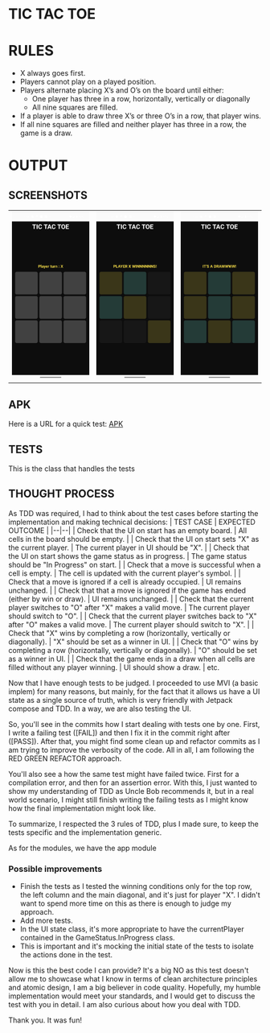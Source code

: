 # TIC TAC TOE

# RULES
- X always goes first.
- Players cannot play on a played position.
- Players alternate placing X’s and O’s on the board until either:
    - One player has three in a row, horizontally, vertically or diagonally
    - All nine squares are filled.
- If a player is able to draw three X’s or three O’s in a row, that player wins.
- If all nine squares are filled and neither player has three in a row, the game is a draw.

# OUTPUT

## SCREENSHOTS
|                   |                   |                   |
|-------------------|-------------------|-------------------|
| ![1](./res/1.png) | ![2](./res/2.png) | ![3](./res/3.png) |

## APK
Here is a URL for a quick test: [APK](./res/app-debug.apk)
## TESTS
This is the class that handles the tests
## THOUGHT PROCESS
As TDD was required, I had to think about the test cases before starting the implementation and making technical decisions:
| TEST CASE | EXPECTED OUTCOME |
|--|--|
| Check that the UI on start has an empty board. | All cells in the board should be empty. |
| Check that the UI on start sets "X" as the current player. | The current player in UI should be "X". |
| Check that the UI on start shows the game status as in progress. | The game status should be "In Progress" on start. |
| Check that a move is successful when a cell is empty. | The cell is updated with the current player's symbol. |
| Check that a move is ignored if a cell is already occupied. | UI remains unchanged. |
| Check that that a move is ignored if the game has ended (either by win or draw). | UI remains unchanged. |
| Check that the current player switches to "O" after "X" makes a valid move. | The current player should switch to "O". |
| Check that the current player switches back to "X" after "O" makes a valid move. | The current player should switch to "X". |
| Check that "X" wins by completing a row (horizontally, vertically or diagonally). | "X" should be set as a winner in UI. |
| Check that "O" wins by completing a row (horizontally, vertically or diagonally). | "O" should be set as a winner in UI. |
| Check that the game ends in a draw when all cells are filled without any player winning. | UI should show a draw. |
etc.

Now that I have enough tests to be judged. I proceeded to use MVI (a basic implem) for many reasons, but mainly, for the fact that it allows us have a UI state as a single source of truth, which is very friendly with Jetpack compose and TDD. In a way, we are also testing the UI.

So, you'll see in the commits how I start dealing with tests one by one. First, I write a failing test (\[FAIL\]) and then I fix it in the commit right after (\[PASS\]). After that, you might find some clean up and refactor commits as I am trying to improve the verbosity of the code. All in all, I am following the RED GREEN REFACTOR approach.

You'll also see a how the same test might have failed twice. First for a compilation error, and then for an assertion error. With this, I just wanted to show my understanding of TDD as Uncle Bob recommends it, but in a real world scenario, I might still finish writing the failing tests as I might know how the final implementation might look like.

To summarize, I respected the 3 rules of TDD, plus I made sure, to keep the tests specific and the implementation generic.

As for the modules, we have the app module

### Possible improvements
- Finish the tests as I tested the winning conditions only for the top row, the left column and the main diagonal, and it's just for player "X". I didn't want to spend more time on this as there is enough to judge my approach.
- Add more tests.
- In the UI state class, it's more appropriate to have the currentPlayer contained in the GameStatus.InProgress class.
- This is important and it's mocking the initial state of the tests to isolate the actions done in the test.

Now is this the best code I can provide? It's a big NO as this test doesn't allow me to showcase what I know in terms of clean architecture principles and atomic design, I am a big believer in code quality. Hopefully, my humble implementation would meet your standards, and I would get to discuss the test with you in detail.
I am also curious about how you deal with TDD.

Thank you. It was fun!